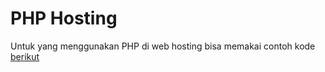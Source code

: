 # PHP Hosting

Untuk yang menggunakan PHP di web hosting bisa memakai contoh kode [berikut](index.php)